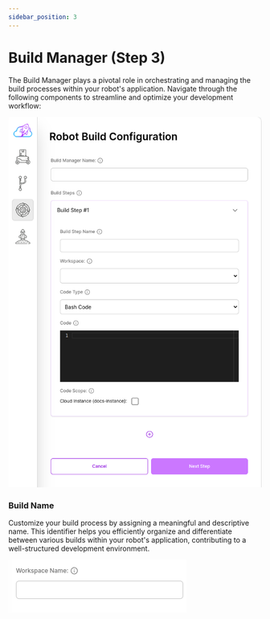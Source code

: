 ```yaml
---
sidebar_position: 3
---
```


# Build Manager (Step 3)
The Build Manager plays a pivotal role in orchestrating and managing the build processes within your robot's application. Navigate through the following components to streamline and optimize your development workflow:

![Build form is the form that contains all the workspaces and repositories of your application to be created.](./img/build.png)

### Build Name
Customize your build process by assigning a meaningful and descriptive name. This identifier helps you efficiently organize and differentiate between various builds within your robot's application, contributing to a well-structured development environment.

![Build Name](./img/w-name.png)